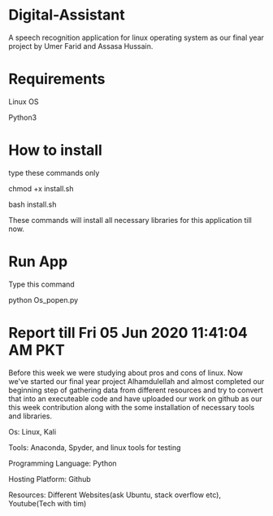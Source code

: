 # Digital-Assistant
A speech recognition application for linux operating system as our final year project by Umer Farid and Assasa Hussain.

# Requirements
Linux OS

Python3

# How to install
type these commands only

chmod +x install.sh

bash install.sh

These commands will install all necessary libraries for this application till now.

# Run App
Type this command

python Os_popen.py

# Report till Fri 05 Jun 2020 11:41:04 AM PKT
Before this week we were studying about pros and cons of linux. Now we've started our final year project Alhamdulellah and almost completed our beginning step of gathering data from different resources and try to convert that into an executeable code and have uploaded our work on github as our this week contribution along with the some installation of necessary tools and libraries.

Os: Linux, Kali

Tools: Anaconda, Spyder, and linux tools for testing

Programming Language: Python 

Hosting Platform: Github

Resources: Different Websites(ask Ubuntu, stack overflow etc), Youtube(Tech with tim)
